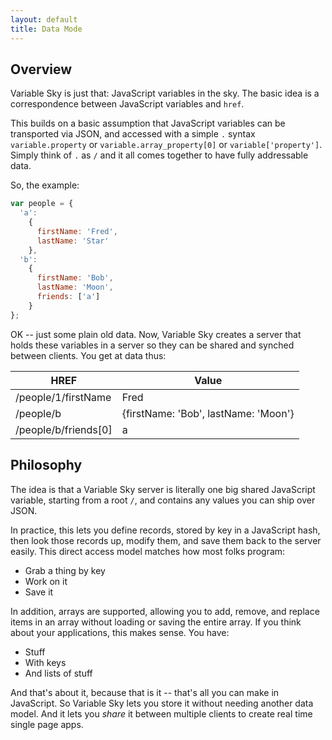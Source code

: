```yaml
---
layout: default
title: Data Mode
---
```


## Overview
Variable Sky is just that: JavaScript variables in the sky. The basic
idea is a correspondence between JavaScript variables and `href`.

This builds on a basic assumption that JavaScript variables can be
transported via JSON, and accessed with a simple `.` syntax
`variable.property` or `variable.array_property[0]` or
`variable['property']`. Simply think of `.` as `/` and it all comes
together to have fully addressable data.

So, the example:

```javascript
var people = {
  'a':
    {
      firstName: 'Fred',
      lastName: 'Star'
    },
  'b':
    {
      firstName: 'Bob',
      lastName: 'Moon',
      friends: ['a']
    }
};
```

OK -- just some plain old data. Now, Variable Sky creates a server that
holds these variables in a server so they can be shared and synched
between clients. You get at data thus:

|HREF|Value|
|----|-----|
|/people/1/firstName|Fred|
|/people/b|{firstName: 'Bob', lastName: 'Moon'}|
|/people/b/friends[0]|a|

## Philosophy
The idea is that a Variable Sky server is literally one big shared
JavaScript variable, starting from a root `/`, and contains any values
you can ship over JSON.

In practice, this lets you define records, stored by key in a JavaScript
hash, then look those records up, modify them, and save them back to the
server easily. This direct access model matches how most folks program:

* Grab a thing by key
* Work on it
* Save it

In addition, arrays are supported, allowing you to add, remove, and
replace items in an array without loading or saving the entire array. If
you think about your applications, this makes sense. You have:

* Stuff
* With keys
* And lists of stuff

And that's about it, because that is it -- that's all you can make in
JavaScript. So Variable Sky lets you store it without needing another
data model. And it lets you *share* it between multiple clients to
create real time single page apps.

